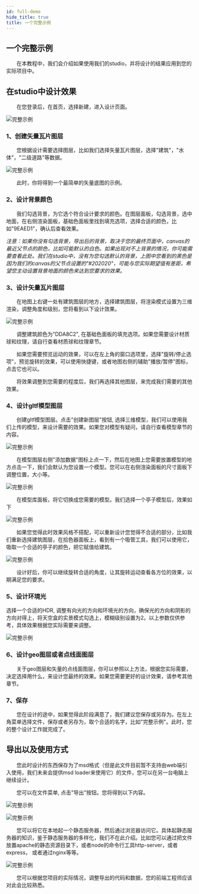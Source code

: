 ```yaml
---
id: full-demo
hide_title: true
title: 一个完整示例
---
```


## 一个完整示例

　　在本教程中，我们会介绍如果使用我们的studio，并将设计的结果应用到您的实际项目中。

## 在studio中设计效果

　　在您登录后，在首页，选择新建，进入设计页面。

![完整示例](../assets/full-demo-1.png)


### 1、创建矢量瓦片图层

　　您根据设计需要选择图层，比如我们选择矢量瓦片图层，选择"建筑"，"水体"，"二级道路"等数据。

![完整示例](../assets/full-demo-2.png)

　　此时，你将得到一个最简单的矢量底图的示例。

### 2、设计背景颜色

　　我们勾选背景，为它选个符合设计要求的颜色。在图层面板，勾选背景，选中地面，在右侧渲染面板，基础色面板里找到填充选项，选择合适的颜色，比如"9EAED1"，确认后查看效果。

*注意：如果你没有勾选背景，导出后的背景，取决于您的最终页面中，canvas的最近父节点的颜色，比如可能默认的白色。如果出现对不上背景的情况，你可能需要查看此处。我们在studio中，没有为您勾选默认的背景，上图中您看到的黑色是因为我们的canvas的父节点设置的"#202020"，可能与您实际期望值有差距，希望您主动设置背景地面的颜色来达到您要求的效果。*

### 3、设计矢量瓦片图层

　　在地图上右键一处有建筑图层的地方，选择建筑图层，将渲染模式设置为三维渲染，调整角度和级别，您将看到以下设计效果。

![完整示例](../assets/full-demo-3.png)


　　调整建筑颜色为"DDA8C2", 在基础色面板的填充选项。如果您需要设计材质球和纹理，请自行查看材质球和纹理章节。

　　如果您需要预览运动的效果，可以在左上角的窗口选项里，选择"旋转/停止选项"，预览旋转的效果，可以使用快捷键，或者地图右侧的辅助"播放/暂停"图标，点击它也可以。

　　将效果调整到您需要的程度后，我们再选择其他图层，来完成我们需要的其他效果。

### 4、设计gltf模型图层

　　创建gltf模型图层。点击"创建新图层"按钮, 选择三维模型，我们可以使用我们上传的模型，来设计需要的效果。如果您对模型有疑问，请自行查看模型章节的内容。

![完整示例](../assets/full-demo-4.png)

　　在模型图层右侧"添加数据"图标上点一下，然后在地图上您需要放置模型的地方点击一下，我们会默认为您设置一个模型。您可以在右侧渲染面板的尺寸面板下调整位置，大小等。

![完整示例](../assets/full-demo-5.png)

　　在模型库面板，将它切换成您需要的模型。我们选择一个亭子模型后，效果如下

![完整示例](../assets/full-demo-6.png)

　　如果您觉得此时效果风格不搭配，可以重新设计您觉得不合适的部分，比如我们重新选择建筑图层，在拾色器面板上，看到有一个吸管工具，我们可以使用它，吸取一个合适的亭子的颜色，把它赋值给建筑。

![完整示例](../assets/full-demo-7.png)

　　设计好后，你可以继续旋转合适的角度，让其旋转运动查看各方位的效果，以期满足您的要求。

### 5、设计环境光

选择一个合适的HDR, 调整有向光的方向和环境光的方向，确保光的方向和阴影的方向对得上，将天空盒的实景模式勾选上，模糊级别设置为2。以上参数仅供参考，具体效果根据您实际需要来调整。

![完整示例](../assets/full-demo-t-1.png)


### 6、设计geo图层或者点线面图层

　　关于geo图层和矢量的点线面图层，你可以参照以上方法，根据您实际需要，决定选择用什么，来设计您最终的效果。如果您需要更好的设计效果，请参考其他章节。

### 7、保存

　　您在设计的途中，如果觉得此阶段满意了，我们建议您保存或另存为。在左上角菜单选择文件，保存或者另存为，取个合适的名字，比如"完整示例"。此时，您的整个设计工作就完成了。


## 导出以及使用方式

　　您此时设计的东西保存为了msd格式（但是此文件目前暂不支持由web端引入使用，我们未来会提供msd loader来使用它）的文件，您可以在另一台电脑上继续设计。

　　您可以在文件菜单, 点击"导出"按钮。您将得到以下内容。

![完整示例](../assets/full-demo-8.png)

![完整示例](../assets/full-demo-9.png)

　　您可以将它在本地起一个静态服务器，然后通过浏览器访问它。具体起静态服务器的知识，鉴于静态服务器的多样化，我们不在此介绍。比如您可以通过把文件放置apache的静态资源目录下，或者node的命令行工具http-server，或者express， 或者通过nginx等等。

![完整示例](../assets/full-demo-10.png)

　　您可以根据您项目的实际情况，调整导出的代码和数据，您的前端工程师应该对此会比较熟悉。

